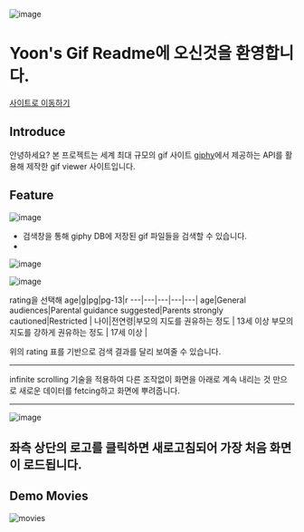 ![image](https://user-images.githubusercontent.com/80259925/118587779-249cb200-b7d8-11eb-9842-bf0ffcc8ea84.png)

# Yoon's Gif Readme에 오신것을 환영합니다.
[사이트로 이동하기](https://zerozoo-front.github.io/YoonGif/)

## Introduce
안녕하세요? 본 프로젝트는 세계 최대 규모의 gif 사이트 
[giphy](https://giphy.com/)에서 제공하는 API를 활용해 제작한 gif viewer 사이트입니다.



## Feature
![image](https://user-images.githubusercontent.com/80259925/118587085-e94db380-b7d6-11eb-914a-279bc65b2888.png)
- 검색창을 통해 giphy DB에 저장된 gif 파일들을 검색할 수 있습니다.
-
![image](https://user-images.githubusercontent.com/80259925/118587131-02566480-b7d7-11eb-9701-369d55690eed.png)

![image](https://user-images.githubusercontent.com/80259925/118587137-04202800-b7d7-11eb-91f6-0c2225d9c57c.png)

rating을 선택해
age|g|pg|pg-13|r
---|---|---|---|---|
age|General audiences|Parental guidance suggested|Parents strongly cautioned|Restricted | 
나이|전연령|부모의 지도를 권유하는 정도 | 13세 이상 부모의 지도를 강하게 권유하는 정도 | 17세 이상 | 

위의 rating 표를 기반으로 검색 결과를 달리 보여줄 수 있습니다.

---
infinite scrolling 기술을 적용하여 다른 조작없이 화면을 아래로 계속 내리는 것 만으로 새로운 데이터를 fetcing하고 화면에 뿌려줍니다.

---
![image](https://user-images.githubusercontent.com/80259925/118587779-249cb200-b7d8-11eb-9842-bf0ffcc8ea84.png)

좌측 상단의 로고를 클릭하면 새로고침되어 가장 처음 화면이 로드됩니다.
---
## Demo Movies
![movies](https://user-images.githubusercontent.com/80259925/118830004-94568e00-b8f9-11eb-80c1-324d42dac04f.gif)
